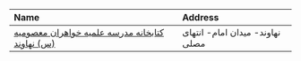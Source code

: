 | Name                                                                                                                                   | Address                          |
|:---------------------------------------------------------------------------------------------------------------------------------------|:---------------------------------|
| [کتابخانه مدرسه علمیه خواهران معصومیه (س) نهاوند](https://lib.ir/fa/library/685/کتابخانه-مدرسه-علمیه-خواهران-معصومیه-س-نهاوند/search/) | نهاوند- میدان امام-  انتهای مصلی |
